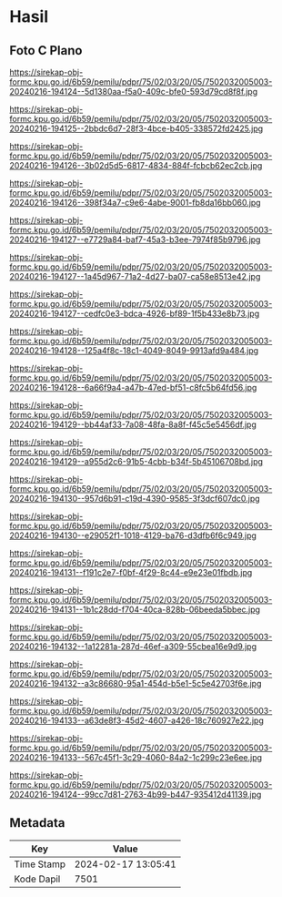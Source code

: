 # Hasil

## Foto C Plano

https://sirekap-obj-formc.kpu.go.id/6b59/pemilu/pdpr/75/02/03/20/05/7502032005003-20240216-194124--5d1380aa-f5a0-409c-bfe0-593d79cd8f8f.jpg

https://sirekap-obj-formc.kpu.go.id/6b59/pemilu/pdpr/75/02/03/20/05/7502032005003-20240216-194125--2bbdc6d7-28f3-4bce-b405-338572fd2425.jpg

https://sirekap-obj-formc.kpu.go.id/6b59/pemilu/pdpr/75/02/03/20/05/7502032005003-20240216-194126--3b02d5d5-6817-4834-884f-fcbcb62ec2cb.jpg

https://sirekap-obj-formc.kpu.go.id/6b59/pemilu/pdpr/75/02/03/20/05/7502032005003-20240216-194126--398f34a7-c9e6-4abe-9001-fb8da16bb060.jpg

https://sirekap-obj-formc.kpu.go.id/6b59/pemilu/pdpr/75/02/03/20/05/7502032005003-20240216-194127--e7729a84-baf7-45a3-b3ee-7974f85b9796.jpg

https://sirekap-obj-formc.kpu.go.id/6b59/pemilu/pdpr/75/02/03/20/05/7502032005003-20240216-194127--1a45d967-71a2-4d27-ba07-ca58e8513e42.jpg

https://sirekap-obj-formc.kpu.go.id/6b59/pemilu/pdpr/75/02/03/20/05/7502032005003-20240216-194127--cedfc0e3-bdca-4926-bf89-1f5b433e8b73.jpg

https://sirekap-obj-formc.kpu.go.id/6b59/pemilu/pdpr/75/02/03/20/05/7502032005003-20240216-194128--125a4f8c-18c1-4049-8049-9913afd9a484.jpg

https://sirekap-obj-formc.kpu.go.id/6b59/pemilu/pdpr/75/02/03/20/05/7502032005003-20240216-194128--6a66f9a4-a47b-47ed-bf51-c8fc5b64fd56.jpg

https://sirekap-obj-formc.kpu.go.id/6b59/pemilu/pdpr/75/02/03/20/05/7502032005003-20240216-194129--bb44af33-7a08-48fa-8a8f-f45c5e5456df.jpg

https://sirekap-obj-formc.kpu.go.id/6b59/pemilu/pdpr/75/02/03/20/05/7502032005003-20240216-194129--a955d2c6-91b5-4cbb-b34f-5b45106708bd.jpg

https://sirekap-obj-formc.kpu.go.id/6b59/pemilu/pdpr/75/02/03/20/05/7502032005003-20240216-194130--957d6b91-c19d-4390-9585-3f3dcf607dc0.jpg

https://sirekap-obj-formc.kpu.go.id/6b59/pemilu/pdpr/75/02/03/20/05/7502032005003-20240216-194130--e29052f1-1018-4129-ba76-d3dfb6f6c949.jpg

https://sirekap-obj-formc.kpu.go.id/6b59/pemilu/pdpr/75/02/03/20/05/7502032005003-20240216-194131--f191c2e7-f0bf-4f29-8c44-e9e23e01fbdb.jpg

https://sirekap-obj-formc.kpu.go.id/6b59/pemilu/pdpr/75/02/03/20/05/7502032005003-20240216-194131--1b1c28dd-f704-40ca-828b-06beeda5bbec.jpg

https://sirekap-obj-formc.kpu.go.id/6b59/pemilu/pdpr/75/02/03/20/05/7502032005003-20240216-194132--1a12281a-287d-46ef-a309-55cbea16e9d9.jpg

https://sirekap-obj-formc.kpu.go.id/6b59/pemilu/pdpr/75/02/03/20/05/7502032005003-20240216-194132--a3c86680-95a1-454d-b5e1-5c5e42703f6e.jpg

https://sirekap-obj-formc.kpu.go.id/6b59/pemilu/pdpr/75/02/03/20/05/7502032005003-20240216-194133--a63de8f3-45d2-4607-a426-18c760927e22.jpg

https://sirekap-obj-formc.kpu.go.id/6b59/pemilu/pdpr/75/02/03/20/05/7502032005003-20240216-194133--567c45f1-3c29-4060-84a2-1c299c23e6ee.jpg

https://sirekap-obj-formc.kpu.go.id/6b59/pemilu/pdpr/75/02/03/20/05/7502032005003-20240216-194124--99cc7d81-2763-4b99-b447-935412d41139.jpg


## Metadata

| Key        | Value               |
| ---------- | ------------------- |
| Time Stamp | 2024-02-17 13:05:41 |
| Kode Dapil | 7501                |



